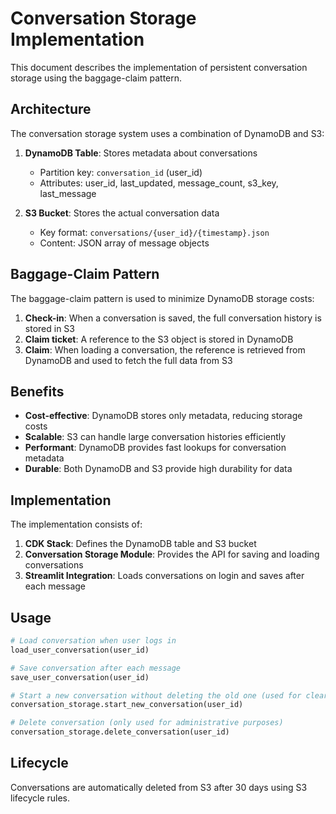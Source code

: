 # Conversation Storage Implementation

This document describes the implementation of persistent conversation storage using the baggage-claim pattern.

## Architecture

The conversation storage system uses a combination of DynamoDB and S3:

1. **DynamoDB Table**: Stores metadata about conversations
   - Partition key: `conversation_id` (user_id)
   - Attributes: user_id, last_updated, message_count, s3_key, last_message

2. **S3 Bucket**: Stores the actual conversation data
   - Key format: `conversations/{user_id}/{timestamp}.json`
   - Content: JSON array of message objects

## Baggage-Claim Pattern

The baggage-claim pattern is used to minimize DynamoDB storage costs:

1. **Check-in**: When a conversation is saved, the full conversation history is stored in S3
2. **Claim ticket**: A reference to the S3 object is stored in DynamoDB
3. **Claim**: When loading a conversation, the reference is retrieved from DynamoDB and used to fetch the full data from S3

## Benefits

- **Cost-effective**: DynamoDB stores only metadata, reducing storage costs
- **Scalable**: S3 can handle large conversation histories efficiently
- **Performant**: DynamoDB provides fast lookups for conversation metadata
- **Durable**: Both DynamoDB and S3 provide high durability for data

## Implementation

The implementation consists of:

1. **CDK Stack**: Defines the DynamoDB table and S3 bucket
2. **Conversation Storage Module**: Provides the API for saving and loading conversations
3. **Streamlit Integration**: Loads conversations on login and saves after each message

## Usage

```python
# Load conversation when user logs in
load_user_conversation(user_id)

# Save conversation after each message
save_user_conversation(user_id)

# Start a new conversation without deleting the old one (used for clear chat)
conversation_storage.start_new_conversation(user_id)

# Delete conversation (only used for administrative purposes)
conversation_storage.delete_conversation(user_id)
```

## Lifecycle

Conversations are automatically deleted from S3 after 30 days using S3 lifecycle rules.